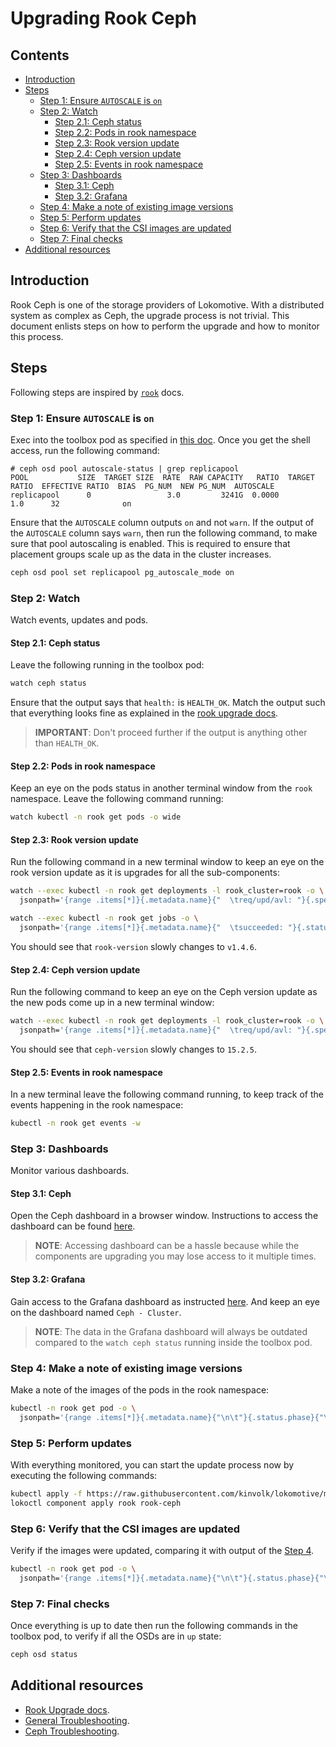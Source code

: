 # Upgrading Rook Ceph

## Contents

- [Introduction](#introduction)
- [Steps](#steps)
  - [Step 1: Ensure `AUTOSCALE` is `on`](#step-1-ensure-autoscale-is-on)
  - [Step 2: Watch](#step-2-watch)
    - [Step 2.1: Ceph status](#step-21-ceph-status)
    - [Step 2.2: Pods in rook namespace](#step-22-pods-in-rook-namespace)
    - [Step 2.3: Rook version update](#step-23-rook-version-update)
    - [Step 2.4: Ceph version update](#step-24-ceph-version-update)
    - [Step 2.5: Events in rook namespace](#step-25-events-in-rook-namespace)
  - [Step 3: Dashboards](#step-3-dashboards)
    - [Step 3.1: Ceph](#step-31-ceph)
    - [Step 3.2: Grafana](#step-32-grafana)
  - [Step 4: Make a note of existing image versions](#step-4-make-a-note-of-existing-image-versions)
  - [Step 5: Perform updates](#step-5-perform-updates)
  - [Step 6: Verify that the CSI images are updated](#step-6-verify-that-the-csi-images-are-updated)
  - [Step 7: Final checks](#step-7-final-checks)
- [Additional resources](#additional-resources)

## Introduction

Rook Ceph is one of the storage providers of Lokomotive. With a distributed system as complex as
Ceph, the upgrade process is not trivial. This document enlists steps on how to perform the upgrade
and how to monitor this process.

## Steps

Following steps are inspired by [`rook`](https://rook.io/docs/rook/master/ceph-upgrade.html) docs.

### Step 1: Ensure `AUTOSCALE` is `on`

Exec into the toolbox pod as specified in [this
doc](rook-ceph-storage.md#enable-and-access-toolbox). Once you get the shell access, run the
following command:

```console
# ceph osd pool autoscale-status | grep replicapool
POOL           SIZE  TARGET SIZE  RATE  RAW CAPACITY   RATIO  TARGET RATIO  EFFECTIVE RATIO  BIAS  PG_NUM  NEW PG_NUM  AUTOSCALE
replicapool      0                 3.0         3241G  0.0000                                  1.0      32              on
```

Ensure that the `AUTOSCALE` column outputs `on` and not `warn`. If the output of the `AUTOSCALE`
column says `warn`, then run the following command, to make sure that pool autoscaling is enabled.
This is required to ensure that placement groups scale up as the data in the cluster increases.

```bash
ceph osd pool set replicapool pg_autoscale_mode on
```

### Step 2: Watch

Watch events, updates and pods.

#### Step 2.1: Ceph status

Leave the following running in the toolbox pod:

```bash
watch ceph status
```

Ensure that the output says that `health:` is `HEALTH_OK`. Match the output such that everything
looks fine as explained in the [rook upgrade
docs](https://rook.io/docs/rook/master/ceph-upgrade.html#status-output).

> **IMPORTANT**: Don't proceed further if the output is anything other than `HEALTH_OK`.

#### Step 2.2: Pods in rook namespace

Keep an eye on the pods status in another terminal window from the `rook` namespace. Leave the
following command running:

```bash
watch kubectl -n rook get pods -o wide
```

#### Step 2.3: Rook version update

Run the following command in a new terminal window to keep an eye on the rook version update as it
is upgrades for all the sub-components:

```bash
watch --exec kubectl -n rook get deployments -l rook_cluster=rook -o \
  jsonpath='{range .items[*]}{.metadata.name}{"  \treq/upd/avl: "}{.spec.replicas}{"/"}{.status.updatedReplicas}{"/"}{.status.readyReplicas}{"  \trook-version="}{.metadata.labels.rook-version}{"\n"}{end}'
```

```bash
watch --exec kubectl -n rook get jobs -o \
  jsonpath='{range .items[*]}{.metadata.name}{"  \tsucceeded: "}{.status.succeeded}{"      \trook-version="}{.metadata.labels.rook-version}{"\n"}{end}'
```

You should see that `rook-version` slowly changes to `v1.4.6`.

#### Step 2.4: Ceph version update

Run the following command to keep an eye on the Ceph version update as the new pods come up in a new
terminal window:

```bash
watch --exec kubectl -n rook get deployments -l rook_cluster=rook -o \
  jsonpath='{range .items[*]}{.metadata.name}{"  \treq/upd/avl: "}{.spec.replicas}{"/"}{.status.updatedReplicas}{"/"}{.status.readyReplicas}{"  \tceph-version="}{.metadata.labels.ceph-version}{"\n"}{end}'
```

You should see that `ceph-version` slowly changes to `15.2.5`.

#### Step 2.5: Events in rook namespace

In a new terminal leave the following command running, to keep track of the events happening in the
rook namespace:

```bash
kubectl -n rook get events -w
```

### Step 3: Dashboards

Monitor various dashboards.

#### Step 3.1: Ceph

Open the Ceph dashboard in a browser window. Instructions to access the dashboard can be found
[here](rook-ceph-storage.md#access-the-ceph-dashboard).

> **NOTE**: Accessing dashboard can be a hassle because while the components are upgrading you may
> lose access to it multiple times.

#### Step 3.2: Grafana

Gain access to the Grafana dashboard as instructed
[here](monitoring-with-prometheus-operator.md#access-grafana). And keep an eye on the dashboard
named `Ceph - Cluster`.

> **NOTE**: The data in the Grafana dashboard will always be outdated compared to the `watch ceph
> status` running inside the toolbox pod.

### Step 4: Make a note of existing image versions

Make a note of the images of the pods in the rook namespace:

```bash
kubectl -n rook get pod -o \
  jsonpath='{range .items[*]}{.metadata.name}{"\n\t"}{.status.phase}{"\t\t"}{.spec.containers[0].image}{"\t"}{.spec.initContainers[0].image}{"\n\n"}{end}'
```

### Step 5: Perform updates

With everything monitored, you can start the update process now by executing the following commands:

```bash
kubectl apply -f https://raw.githubusercontent.com/kinvolk/lokomotive/master/assets/charts/components/rook/templates/resources.yaml
lokoctl component apply rook rook-ceph
```

### Step 6: Verify that the CSI images are updated

Verify if the images were updated, comparing it with output of the [Step
4](#step-4-make-a-note-of-existing-image-versions).

```bash
kubectl -n rook get pod -o \
  jsonpath='{range .items[*]}{.metadata.name}{"\n\t"}{.status.phase}{"\t\t"}{.spec.containers[0].image}{"\t"}{.spec.initContainers[0].image}{"\n\n"}{end}'
```

### Step 7: Final checks

Once everything is up to date then run the following commands in the toolbox pod, to verify if all
the OSDs are in `up` state:

```bash
ceph osd status
```

## Additional resources

- [Rook Upgrade docs](https://rook.io/docs/rook/v1.4/ceph-upgrade.html).
- [General Troubleshooting](https://rook.io/docs/rook/v1.5/common-issues.html).
- [Ceph Troubleshooting](https://rook.io/docs/rook/v1.4/ceph-common-issues.html).
